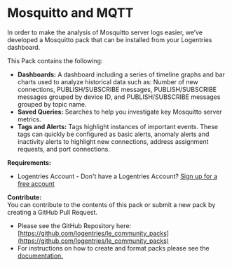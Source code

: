 # Mosquitto and MQTT

In order to make the analysis of Mosquitto server logs easier, we’ve developed a Mosquitto pack that can be installed from your Logentries dashboard.

This Pack contains the following:

*   **Dashboards:** A dashboard including a series of timeline graphs and bar charts used to analyze historical data such as: Number of new connections, PUBLISH/SUBSCRIBE messages, PUBLISH/SUBSCRIBE messages grouped by device ID, and PUBLISH/SUBSCRIBE messages grouped by topic name.
*   **Saved Queries:** Searches to help you investigate key Mosquitto server metrics.
*   **Tags and Alerts:** Tags highlight instances of important events. These tags can quickly be configured as basic alerts, anomaly alerts and inactivity alerts to highlight new connections, address assignment requests, and port connections. 

**Requirements:**  
- Logentries Account - Don't have a Logentries Account? [Sign up for a free account](https://logentries.com/communityregistration/)


**Contribute:**  
You can contribute to the contents of this pack or submit a new pack by creating a GitHub Pull Request.  
- Please see the GitHub Repository here: [https://github.com/logentries/le_community_packs](https://github.com/logentries/le_community_packs)  
- For instructions on how to create and format packs please see the [documentation.](https://docs.logentries.com/docs/community-packs#section-contribute)